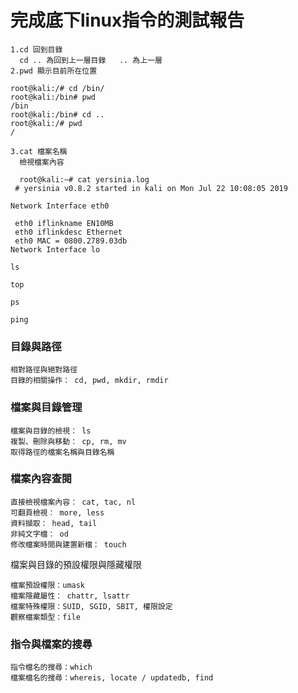 # 完成底下linux指令的測試報告
```
1.cd 回到目錄
  cd .. 為回到上一層目錄   .. 為上一層
2.pwd 顯示目前所在位置

root@kali:/# cd /bin/
root@kali:/bin# pwd
/bin
root@kali:/bin# cd ..
root@kali:/# pwd
/
```
```
3.cat 檔案名稱
  檢視檔案內容
  
  root@kali:~# cat yersinia.log 
 # yersinia v0.8.2 started in kali on Mon Jul 22 10:08:05 2019

Network Interface eth0

 eth0 iflinkname EN10MB
 eth0 iflinkdesc Ethernet
 eth0 MAC = 0800.2789.03db
Network Interface lo
```
```
ls
```
```
top
```
```
ps
```
```
ping
```

### 目錄與路徑
```
相對路徑與絕對路徑
目錄的相關操作： cd, pwd, mkdir, rmdir
```

### 檔案與目錄管理
```
檔案與目錄的檢視： ls
複製、刪除與移動： cp, rm, mv
取得路徑的檔案名稱與目錄名稱
```
### 檔案內容查閱
```
直接檢視檔案內容： cat, tac, nl
可翻頁檢視： more, less
資料擷取： head, tail
非純文字檔： od
修改檔案時間與建置新檔： touch
```

檔案與目錄的預設權限與隱藏權限
```
檔案預設權限：umask
檔案隱藏屬性： chattr, lsattr
檔案特殊權限：SUID, SGID, SBIT, 權限設定
觀察檔案類型：file
```
### 指令與檔案的搜尋
```
指令檔名的搜尋：which
檔案檔名的搜尋：whereis, locate / updatedb, find
```
